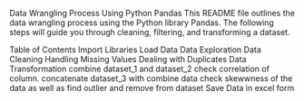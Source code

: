Data Wrangling Process Using Python Pandas
This README file outlines the data wrangling process using the Python library Pandas. The following steps will guide you through cleaning, filtering, and transforming a dataset.

Table of Contents
Import Libraries
Load Data
Data Exploration
Data Cleaning
Handling Missing Values
Dealing with Duplicates
Data Transformation
combine dataset_1 and dataset_2
check correlation of column.
concatenate dataset_3 with combine data
check skewwness of the data as well as find outlier and remove from dataset
Save Data in excel form
